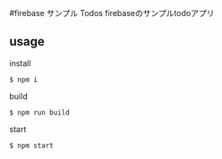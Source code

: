 #firebase サンプル Todos
firebaseのサンプルtodoアプリ
## usage  
install  
```
$ npm i
```
build  
```
$ npm run build
```
start  
```
$ npm start
```
